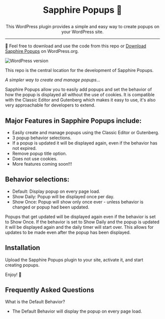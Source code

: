 <h1><p align="center">Sapphire Popups 🔷</p></h1>

<p align="center">This WordPress plugin provides a simple and easy way to create popups on your WordPress site.</p>

---

👋 Feel free to download and use the code from this repo or [Download Sapphire Popups](https://wordpress.org/plugins/sapphire-popups/) on WordPress.org.

![WordPress version](https://img.shields.io/badge/version-1.3.1-blue)  

This repo is the central location for the development of Sapphire Popups. 

<i>A simpler way to create and manage popups...</i>

Sapphire Popups allow you to easily add popups and set the behavior of how the popup is displayed all without the use of cookies. It is compatible with the Classic Editor and Gutenberg which makes it easy to use, it's also very approachable for developers to extend.

<h2>Major Features in Sapphire Popups include:</h2>

* Easily create and manage popups using the Classic Editor or Gutenberg.
* 3 popup behavior selections.
* If a popup is updated it will be displayed again, even if the behavior has not expired.
* Remove popup title option.
* Does not use cookies.
* More features coming soon!!!

<h2>Behavior selections:</h2>

* Default: Display popup on every page load.
* Show Daily: Popup will be displayed once per day.
* Show Once: Popup will show only once ever - unless behavior is changed or popup had been updated.

Popups that get updated will be displayed again even if the behavior is set to Show Once. If the behavior is set to Show Daily and the popup is updated it will be displayed again and the daily timer will start over. This allows for updates to be made even after the popup has been displayed.

<h2>Installation</h2>

Upload the Sapphire Popups plugin to your site, activate it, and start creating popups.

Enjoy! 🕺

<h2>Frequently Asked Questions</h2>

What is the Default Behavior?

- The Default Behavior will display the popup on every page load.
